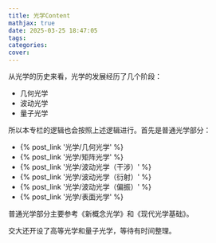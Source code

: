 ```yaml
---
title: 光学Content
mathjax: true
date: 2025-03-25 18:47:05
tags:
categories:
cover:
---
```


从光学的历史来看，光学的发展经历了几个阶段：
- 几何光学
- 波动光学
- 量子光学

所以本专栏的逻辑也会按照上述逻辑进行。首先是普通光学部分：
- {% post_link '光学/几何光学' %}
- {% post_link '光学/矩阵光学' %}
- {% post_link '光学/波动光学（干涉）' %}
- {% post_link '光学/波动光学（衍射）' %}
- {% post_link '光学/波动光学（偏振）' %}
- {% post_link '光学/表面光学' %}

普通光学部分主要参考《新概念光学》和《现代光学基础》。

交大还开设了高等光学和量子光学，等待有时间整理。



